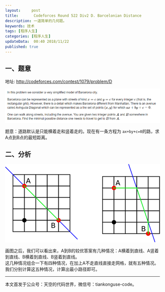 ```yaml
---   
layout:     post  
title:       Codeforces Round 522 Div2 D. Barcelonian Distance   
description: 一道简单的几何题。
keywords: 技术 
tags: [程序人生]  
categories: [程序人生]  
updateData:  00:40 2018/11/22   
published: true   
---  
```


 


## 一、题意

地址: http://codeforces.com/contest/1079/problem/D  

![](/images/2018/11/cf-422-div2-pro-d.png)   



题意：道路默认是只能横着走和竖着走的。现在有一条方程为  `ax+by+c=0`的路，求A点到B点的最短距离。  

## 二、分析


![](/images/2018/11/6be8c5c3a4a57c05cbb4449f6465586d063ff6d2.png)   


画图之后，我们可以看出来，A到B的较优答案有几种情况：A横着到直线、A竖着到直线、B横着到直线、B竖着到直线。  
这几种情况组合一下有四种情况，在加上A不走直线直接走网格，就有五种情况。  
我们分别计算这五种情况，计算出最小路径即可。  



---


本文首发于公众号：天空的代码世界，微信号：tiankonguse-code。  


